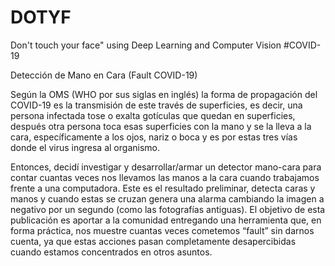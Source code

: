 # DOTYF
Don't touch your face" using Deep Learning and Computer Vision #COVID-19

Detección de Mano en Cara (Fault COVID-19)

Según la OMS (WHO por sus siglas en inglés) la forma de propagación del COVID-19 es la transmisión de este través de superficies, es decir, una persona infectada tose o exalta gotículas que quedan en superficies, después otra persona toca esas superficies con la mano y se la lleva a la cara, específicamente a los ojos, nariz o boca y es por estas tres vías donde el virus ingresa al organismo. 

Entonces, decidí investigar y desarrollar/armar un detector mano-cara para contar cuantas veces nos llevamos las manos a la cara cuando trabajamos frente a una computadora. Este es el resultado preliminar, detecta caras y manos y cuando estas se cruzan genera una alarma cambiando la imagen a negativo por un segundo (como las fotografías antiguas). El objetivo de esta publicación es aportar a la comunidad entregando una herramienta que, en forma práctica, nos muestre cuantas veces cometemos “fault” sin darnos cuenta, ya que estas acciones pasan completamente desapercibidas cuando estamos concentrados en otros asuntos.
